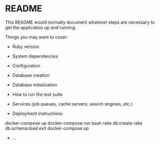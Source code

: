 # README

This README would normally document whatever steps are necessary to get the
application up and running.

Things you may want to cover:

* Ruby version

* System dependencies

* Configuration

* Database creation

* Database initialization

* How to run the test suite

* Services (job queues, cache servers, search engines, etc.)

* Deployment instructions:

docker-compose up
docker-compose run bash
rake db:create
rake db:schema:load
exit
docker-compose up


* ...
